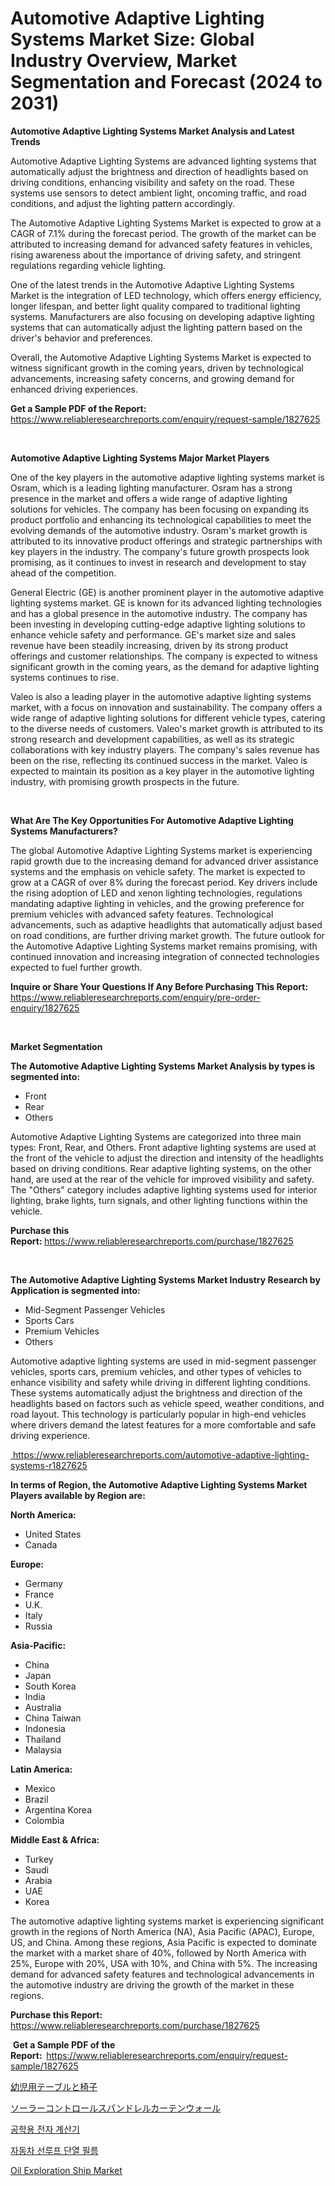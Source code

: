 <p><h1>Automotive Adaptive Lighting Systems Market Size: Global Industry Overview, Market Segmentation and Forecast (2024 to 2031)</h1></p><p><strong>Automotive Adaptive Lighting Systems Market Analysis and Latest Trends</strong></p>
<p><p>Automotive Adaptive Lighting Systems are advanced lighting systems that automatically adjust the brightness and direction of headlights based on driving conditions, enhancing visibility and safety on the road. These systems use sensors to detect ambient light, oncoming traffic, and road conditions, and adjust the lighting pattern accordingly.</p><p>The Automotive Adaptive Lighting Systems Market is expected to grow at a CAGR of 7.1% during the forecast period. The growth of the market can be attributed to increasing demand for advanced safety features in vehicles, rising awareness about the importance of driving safety, and stringent regulations regarding vehicle lighting.</p><p>One of the latest trends in the Automotive Adaptive Lighting Systems Market is the integration of LED technology, which offers energy efficiency, longer lifespan, and better light quality compared to traditional lighting systems. Manufacturers are also focusing on developing adaptive lighting systems that can automatically adjust the lighting pattern based on the driver's behavior and preferences.</p><p>Overall, the Automotive Adaptive Lighting Systems Market is expected to witness significant growth in the coming years, driven by technological advancements, increasing safety concerns, and growing demand for enhanced driving experiences.</p></p>
<p><strong>Get a Sample PDF of the Report:&nbsp;</strong> <a href="https://www.reliableresearchreports.com/enquiry/request-sample/1827625">https://www.reliableresearchreports.com/enquiry/request-sample/1827625</a></p>
<p>&nbsp;</p>
<p><strong>Automotive Adaptive Lighting Systems Major Market Players</strong></p>
<p><p>One of the key players in the automotive adaptive lighting systems market is Osram, which is a leading lighting manufacturer. Osram has a strong presence in the market and offers a wide range of adaptive lighting solutions for vehicles. The company has been focusing on expanding its product portfolio and enhancing its technological capabilities to meet the evolving demands of the automotive industry. Osram's market growth is attributed to its innovative product offerings and strategic partnerships with key players in the industry. The company's future growth prospects look promising, as it continues to invest in research and development to stay ahead of the competition.</p><p>General Electric (GE) is another prominent player in the automotive adaptive lighting systems market. GE is known for its advanced lighting technologies and has a global presence in the automotive industry. The company has been investing in developing cutting-edge adaptive lighting solutions to enhance vehicle safety and performance. GE's market size and sales revenue have been steadily increasing, driven by its strong product offerings and customer relationships. The company is expected to witness significant growth in the coming years, as the demand for adaptive lighting systems continues to rise.</p><p>Valeo is also a leading player in the automotive adaptive lighting systems market, with a focus on innovation and sustainability. The company offers a wide range of adaptive lighting solutions for different vehicle types, catering to the diverse needs of customers. Valeo's market growth is attributed to its strong research and development capabilities, as well as its strategic collaborations with key industry players. The company's sales revenue has been on the rise, reflecting its continued success in the market. Valeo is expected to maintain its position as a key player in the automotive lighting industry, with promising growth prospects in the future.</p></p>
<p>&nbsp;</p>
<p><strong>What Are The Key Opportunities For Automotive Adaptive Lighting Systems Manufacturers?</strong></p>
<p><p>The global Automotive Adaptive Lighting Systems market is experiencing rapid growth due to the increasing demand for advanced driver assistance systems and the emphasis on vehicle safety. The market is expected to grow at a CAGR of over 8% during the forecast period. Key drivers include the rising adoption of LED and xenon lighting technologies, regulations mandating adaptive lighting in vehicles, and the growing preference for premium vehicles with advanced safety features. Technological advancements, such as adaptive headlights that automatically adjust based on road conditions, are further driving market growth. The future outlook for the Automotive Adaptive Lighting Systems market remains promising, with continued innovation and increasing integration of connected technologies expected to fuel further growth.</p></p>
<p><strong>Inquire or Share Your Questions If Any Before Purchasing This Report:</strong> <a href="https://www.reliableresearchreports.com/enquiry/pre-order-enquiry/1827625">https://www.reliableresearchreports.com/enquiry/pre-order-enquiry/1827625</a></p>
<p>&nbsp;</p>
<p><strong>Market Segmentation</strong></p>
<p><strong>The Automotive Adaptive Lighting Systems Market Analysis by types is segmented into:</strong></p>
<p><ul><li>Front</li><li>Rear</li><li>Others</li></ul></p>
<p><p>Automotive Adaptive Lighting Systems are categorized into three main types: Front, Rear, and Others. Front adaptive lighting systems are used at the front of the vehicle to adjust the direction and intensity of the headlights based on driving conditions. Rear adaptive lighting systems, on the other hand, are used at the rear of the vehicle for improved visibility and safety. The "Others" category includes adaptive lighting systems used for interior lighting, brake lights, turn signals, and other lighting functions within the vehicle.</p></p>
<p><strong>Purchase this Report:&nbsp;</strong><a href="https://www.reliableresearchreports.com/purchase/1827625">https://www.reliableresearchreports.com/purchase/1827625</a></p>
<p>&nbsp;</p>
<p><strong>The Automotive Adaptive Lighting Systems Market Industry Research by Application is segmented into:</strong></p>
<p><ul><li>Mid-Segment Passenger Vehicles</li><li>Sports Cars</li><li>Premium Vehicles</li><li>Others</li></ul></p>
<p><p>Automotive adaptive lighting systems are used in mid-segment passenger vehicles, sports cars, premium vehicles, and other types of vehicles to enhance visibility and safety while driving in different lighting conditions. These systems automatically adjust the brightness and direction of the headlights based on factors such as vehicle speed, weather conditions, and road layout. This technology is particularly popular in high-end vehicles where drivers demand the latest features for a more comfortable and safe driving experience.</p></p>
<p><a href="https://www.reliableresearchreports.com/automotive-adaptive-lighting-systems-r1827625">&nbsp;https://www.reliableresearchreports.com/automotive-adaptive-lighting-systems-r1827625</a></p>
<p><strong>In terms of Region, the Automotive Adaptive Lighting Systems Market Players available by Region are:</strong></p>
<p>
    <p> <strong> North America: </strong>
        <ul>
            <li>United States</li>
            <li>Canada</li>
        </ul>
        </p> 
    <p> <strong> Europe: </strong>
        <ul>
            <li>Germany</li>
            <li>France</li>
            <li>U.K.</li>
            <li>Italy</li>
            <li>Russia</li>
        </ul>
        </p> 
    <p> <strong> Asia-Pacific: </strong>
        <ul>
            <li>China</li>
            <li>Japan</li>
            <li>South Korea</li>
            <li>India</li>
            <li>Australia</li>
            <li>China Taiwan</li>
            <li>Indonesia</li>
            <li>Thailand</li>
            <li>Malaysia</li>
        </ul>
        </p> 
    <p> <strong> Latin America: </strong>
        <ul>
            <li>Mexico</li>
            <li>Brazil</li>
            <li>Argentina Korea</li>
            <li>Colombia</li>
        </ul>
        </p> 
    <p> <strong> Middle East & Africa: </strong>
        <ul>
            <li>Turkey</li>
            <li>Saudi</li>
            <li>Arabia</li>
            <li>UAE</li>
            <li>Korea</li>
        </ul>
    </p>
    </p>
<p><p>The automotive adaptive lighting systems market is experiencing significant growth in the regions of North America (NA), Asia Pacific (APAC), Europe, US, and China. Among these regions, Asia Pacific is expected to dominate the market with a market share of 40%, followed by North America with 25%, Europe with 20%, USA with 10%, and China with 5%. The increasing demand for advanced safety features and technological advancements in the automotive industry are driving the growth of the market in these regions.</p></p>
<p><strong>Purchase this Report: </strong><a href="https://www.reliableresearchreports.com/purchase/1827625">https://www.reliableresearchreports.com/purchase/1827625</a></p>
<p>&nbsp;<strong>Get a Sample PDF of the Report:&nbsp;&nbsp;</strong><a href="https://www.reliableresearchreports.com/enquiry/request-sample/1827625">https://www.reliableresearchreports.com/enquiry/request-sample/1827625</a></p>
<p><strong></strong></p>
<p><p><a href="https://github.com/ChloeConn27/Market-Research-Report-List-1/blob/main/3819772127924.md">幼児用テーブルと椅子</a></p><p><a href="https://github.com/Andrewones2023/Market-Research-Report-List-1/blob/main/5570570127923.md">ソーラーコントロールスパンドレルカーテンウォール</a></p><p><a href="https://github.com/JackieFauhey9089475/Market-Research-Report-List-2/blob/main/4255161115016.md">공학용 전자 계산기</a></p><p><a href="https://github.com/chupp85/Market-Research-Report-List-1/blob/main/4569938115017.md">자동차 선루프 단열 필름</a></p><p><a href="https://github.com/syaifulanwaramsyori/Market-Research-Report-List-1/blob/main/oil-exploration-ship-market.md">Oil Exploration Ship Market</a></p></p>